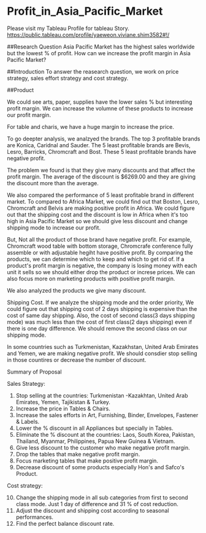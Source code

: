# Profit_in_Asia_Pacific_Market

Please visit my Tableau Profile for tableau Story.
https://public.tableau.com/profile/yaeweon.viviane.shim3582#!/

##Research Question
Asia Pacific Market has the highest sales worldwide but the lowest % of profit. How can we increase the profit margin in Asia Pacific Market?

##Introduction
To answer the reasearch question, we work on price strategy, sales effort strategy and cost strategy.

##Product
 
We could see arts, paper, supplies have the lower sales % but interesting profit margin.
We can increase the volumne of these products to increase our profit margin.

For table and charis, we have a huge margin to increase the price. 

To go deepter analysis, we analzyed the brands. The top 3 profitable brands are Konica, Caridnal and Sauder. The 5 least profitable brands are Bevis, Lesro, Barricks, Chromcraft and Bost. These 5 least profitable brands have negative profit.

The problem we found is that they give many discounts and that affect the profit margin. The average of the discount is $6269.00 and they are giving the discount more than the average.

We also compared the performance of 5 least profitable brand in different market. To compared to Africa Market, we could find out that Boston, Lesro, Chromcraft and Belvis are making positive profit in Africa. We could figure out that the shipping cost and the discount is low in Africa when it's too high in Asia Pacific Market so we should give less discount and change shipping mode to increase our profit.

But, Not all the product of those brand have negative profit. For example, Chromcraft wood table with bottom storage, Chromcrafe conference fully assemble or with adjustable hegiht have positive profit. By comparing the products, we can determine which to keep and which to get rid of. If a product's profit margin is negative, the company is losing money with each unit it sells so we should either drop the product or increse prices. We can also focus more on marketing products with positive profit margin.

We also analyzed the products we give many discount. 

Shipping Cost.
If we analyze the shipping mode and the order priority, We could figure out that shipping cost of 2 days shipping is expensive than the cost of same day shipping. Also, the cost of second class(3 days shipping mode) was much less than the cost of first class(2 days shipping) even if there is one day difference. We should remove the second class on our shipping mode. 

In some countries such as Turkmenistan, Kazakhstan, United Arab Emirates and Yemen, we are making negative profit. We should consdier stop selling in those countires or decrease the number of discount. 


Summary of Proposal

Sales Strategy:

1. Stop selling at the countries: Turkmenistan -Kazakhtan, United Arab Emirates, Yemen, Tajikistan & Turkey.
2. Increase the price in Tables & Chairs.
3. Increase the sales efforts in Art, Furnishing, Binder, Envelopes, Fastener & Labels.
4. Lower the % discount in all Appliances but specially in Tables.
5. Eliminate the % discount at the countries: Laos, South Korea, Pakistan, Thailand, Myanmar, Philippines, Papua New Guinea & Vietnam.
6. Give less discount to the customer who make negative profit margin.
7. Drop the tables that make negative profit margin.
8. Focus marketing tables that make positive profit margin.
9. Decrease discount of some products especially Hon's and Safco's Product.

Cost strategy: 

10. Change the shipping mode in all sub categories from first to second class mode. Just 1 day of difference and 31 % of cost reduction.
11. Adjust the discount and shipping cost according to seasonal performances.
12. Find the perfect balance discount rate. 




